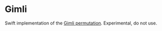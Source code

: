# Gimli

Swift implementation of the [Gimli permutation](https://gimli.cr.yp.to/). Experimental, do not use.
